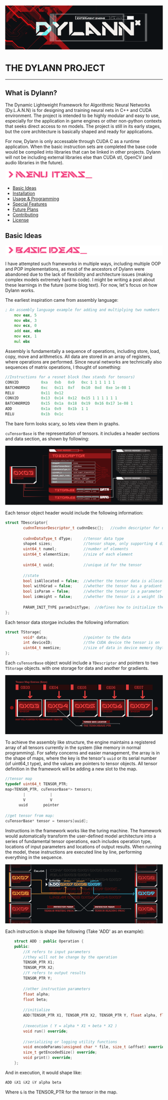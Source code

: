 ![title](https://github.com/DylanWaken/DylannDocs/blob/master/assets/Name.png)
# THE DYLANN PROJECT

----

## What is Dylann?

The Dynamic Lightweight Framework for Algorithmic Neural Networks (Dy.L.A.N.N) is for designing and training neural nets in C++ and CUDA environment. The project is intended to be
highly modular and easy to use, especially for the application in game engines or other non-python contexts
that seeks direct access to nn models. The project is still in its early stages, but the core architecture
is basically shaped and ready for applications. 

For now, Dylann is only accessable through CUDA C as a runtime application. When the basic instruction sets are completed 
the base code would be compiled into libraries that can be linked in other projects. Dylann will not be including external
libraries else than CUDA stl, OpenCV (and audio libraries in the future).

![menu-title](https://github.com/DylanWaken/DylannDocs/blob/master/assets/MenuItems.png)

- [Basic Ideas](#basic-ideas)
- [Installation](#installation)
- [Usage & Programming](#usage)
- [Special Features](#special-features)
- [Future Plans](#future-plans)
- [Contributing](#contributing)
- [License](#license)

## <a name="basic-ideas"> </a> Basic Ideas

![menu-title](https://github.com/DylanWaken/DylannDocs/blob/master/assets/BasicIdeas.png)

I have attempted such frameworks in multiple ways, including multiple OOP
and POP implementations, as most of the ancestors of Dylann were abandoned due to the lack of
flexibility and architecture issues (making complex models extremely hard to code). I might be
writing a post about these learnings in the future (some blog text). For now, let's focus on how
Dylann works. 

The earliest inspiration came from assembly language:
```asm
; An assembly language example for adding and multiplying two numbers
    mov eax, 5
    mov ebx, 3
    mov ecx, 0
    add eax, ebx
    mov ecx, 1
    mul ebx
```

Assembly is fundamentally a sequence of operations, including store, load, copy, move and arithmetics. All
data are stored in an array of registers, where operations are performed. Since neural networks are
technically also sequences of matrix operations, I thought of something:

```cpp
//Instructions for a resnet block (hex stands for tensors)
CONV2D          0xa   0xb   0x9   0xc 1 1 1 1 1 1
BATCHNORM2D     0xc   0x11  0xf   0x10  0xd  0xe 1e-08 1
RELU            0x11  0x12
CONV2D          0x13  0x14  0x12  0x15 1 1 1 1 1 1
BATCHNORM2D     0x15  0x1a  0x18  0x19  0x16 0x17 1e-08 1
ADD             0x1a  0x9   0x1b  1 1
RELU            0x1b  0x1c
```

The bare form looks scary, so lets view them in graphs.

`cuTensorBase` is the representation of tensors. it includes a header sections and data section, as shown by following:

![tensor](https://github.com/DylanWaken/DylannDocs/blob/master/assets/tENSOR.png)

Each tensor object header would include the following information:
```cpp
struct TDescriptor{
        cudnnTensorDescriptor_t cudnnDesc{};   //cudnn descriptor for using the library
        
        cudnnDataType_t dType;     //tensor data type
        shape4 sizes;              //tensor shape, only supporting 4 dimension for now
        uint64_t numel;            //number of elements
        uint64_t elementSize;      //size of each element
        
        uint64_t uuid;             //unique id for the tensor
        
        //state
        bool isAllocated = false;  //whether the tensor data is allocated on device memory
        bool withGrad = false;     //whether the tensor has a gradient allocated
        bool isParam = false;      //whether the tensor is a parameter (going to be saved and optimized)
        bool isWeight = false;     //whether the tensor is a weight (been multiplies, use for L2 regularization)

        PARAM_INIT_TYPE paramInitType;  //defines how to initialize the tensor with random values
};
```
Each tensor data storgae includes the following information:
```cpp
struct TStorage{
        void* data;                //pointer to the data
        int deviceID;              //the CUDA device the tensor is on
        uint64_t memSize;          //size of data in device memory (bytes)
};
```
Each `cuTensorBase` object would include a `TDescriptor` and pointers to two `TStorage` objects. with one storage for
data and another for gradients.


![tensor-sequence](https://github.com/DylanWaken/DylannDocs/blob/master/assets/TensorSeq.png)

To achieve the assembly like structure, the engine maintains a registered array of all tensors currently in the system
(like memory in normal programming). For 
safety concerns and easier management, the array is in the shape of maps, where the key is the tensor's `uuid` or its
serial number (of uint64_t type), and the values are pointers to tensor objects. All tensor definition in the framework 
will be adding a new slot to the map.
```cpp
//tensor map
typedef uint64_t TENSOR_PTR;
map<TENSOR_PTR, cuTensorBase*> tensors;
        |           |
        V           V
      uuid       pointer
      
//get tensor from map:
cuTensorBase* tensor = tensors[uuid];
```

Instructions in the framework works like the turing machine. The framework would automatically transform the user-defined
model architecture into a series of fundamental tensor operations, each includes operation type, locations of input parameters and
locations of output results. When running the model, these instructions are executed line by line, performing everything
in the sequence.

![instructions](https://github.com/DylanWaken/DylannDocs/blob/master/assets/Instructions.png)

Each instruction is shape like following (Take 'ADD' as an example):
```cpp
    struct ADD : public Operation {
    public:
        //X refers to input parameters
        //they will not be change by the operation
        TENSOR_PTR X1;
        TENSOR_PTR X2;
        //Y refers to output results
        TENSOR_PTR Y;
        
        //other instruction parameters
        float alpha;
        float beta;
        
        //initialize
        ADD(TENSOR_PTR X1, TENSOR_PTR X2, TENSOR_PTR Y, float alpha, float beta) {}
                
        //execution ( Y = alpha * X1 + beta * X2 )
        void run() override;
        
        //serializing or logging utility functions
        void encodeParams(unsigned char * file, size_t &offset) override;
        size_t getEncodedSize() override;
        void print() override;
    };
```
And in execution, it would shape like:
```cpp
ADD &X1 &X2 &Y alpha beta
```
Where `&` is the TENSOR_PTR for the tensor in the map.

